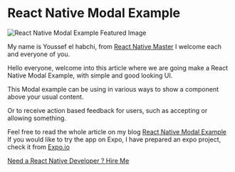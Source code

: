 
# React Native Modal Example

  

![React Native Modal Example Featured Image](https://rn-master.com/wp-content/uploads/2019/12/React-Native-Modal-Example.png)
  

My name is Youssef el habchi, from [React Native Master](https://rn-master.com) I welcome each and everyone of you.




Hello everyone, welcome into this article where we are going make a React Native Modal Example, with simple and good looking UI.

This Modal example can be using in various ways to show a component above your usual content.

Or to receive action based feedback for users, such as accepting or allowing something.


Feel free to read the whole article on my blog [React Native Modal Example](https://rn-master.com/react-native-modal-example/)
If you would like to try the app on Expo, I have prepared an expo project, check it from  [Expo.io](https://expo.io/@alhydra/react-native-modal-example)

[Need a React Native Developer ? Hire Me](https://rn-master.com/senior-react-native-developer-ready-to-go/)
